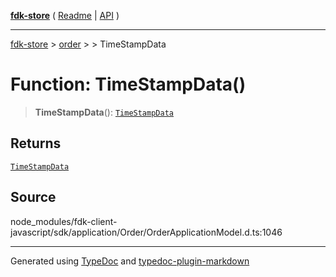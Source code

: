 [**fdk-store**](../../../README.md) ( [Readme](../../../README.md) \| [API](../../../API.md) )

---

[fdk-store](../../../API.md) > [order](../../README.md) > [<internal>](../README.md) > TimeStampData

# Function: TimeStampData()

> **TimeStampData**(): [`TimeStampData`](../type-aliases/type-alias.TimeStampData.md)

## Returns

[`TimeStampData`](../type-aliases/type-alias.TimeStampData.md)

## Source

node_modules/fdk-client-javascript/sdk/application/Order/OrderApplicationModel.d.ts:1046

---

Generated using [TypeDoc](https://typedoc.org/) and [typedoc-plugin-markdown](https://www.npmjs.com/package/typedoc-plugin-markdown)
